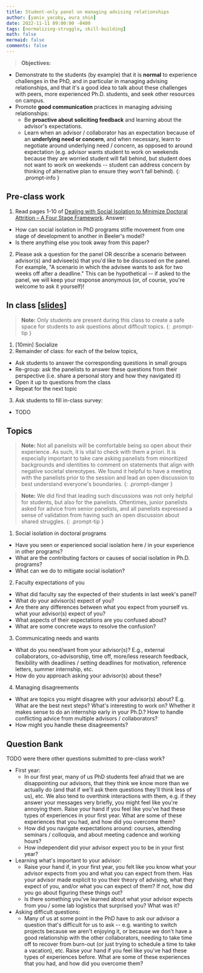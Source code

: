 ```yaml
---
title: Student-only panel on managing advising relationships
author: [yaniv_yacoby, eura_shin]
date: 2022-11-11 09:00:00 -0400
tags: [normalizing-struggle, skill-building]
math: false
mermaid: false
comments: false
---
```


> **Objectives:**
* Demonstrate to the students (by example) that it is **normal** to experience challenges in the PhD, and in particular in managing advising relationships, and that it's a good idea to talk about these challenges with peers, more experienced Ph.D. students, and seek other resources on campus.
* Promote **good communication** practices in managing advising relationships:
  * Be **proactive about soliciting feedback** and learning about the advisor's expectations.
  * Learn when an advisor / collaborator has an expectation because of an **underlying need or concern**, and when necessary, learn to negotiate around underlying need / concern, as opposed to around expectation (e.g. advisor wants student to work on weekends because they are worried student will fall behind, but student does not want to work on weekends -- student can address concern by thinking of alternative plan to ensure they won't fall behind).
{: .prompt-info }


## Pre-class work
1. Read pages 1-10 of [Dealing with Social Isolation to Minimize Doctoral Attrition – A Four Stage Framework](http://www.ijds.org/Volume2/IJDSv2p033-049Ali28.pdf). Answer:
  * How can social isolation in PhD programs stifle movement from one stage of development to another in Beeler's model?
  * Is there anything else you took away from this paper? 
2. Please ask a question for the panel OR describe a scenario between advisor(s) and advisee(s) that you'd like to be discussed on the panel. For example, "A scenario in which the advisee wants to ask for two weeks off after a deadline." This can be hypothetical -- if asked to the panel, we will keep your response anonymous (or, of course, you're welcome to ask it yourself)! 


## In class \[[slides](https://docs.google.com/presentation/d/1NZTPWdXZvdKvstrT0ZnjvlLDE4a-8XLXZKm_-8ttUig/edit#slide=id.p)\]

> **Note:** Only students are present during this class to create a safe space for students to ask questions about difficult topics. 
{: .prompt-tip }

1. [10min] Socialize
2. Remainder of class: for each of the below topics, 
  * Ask students to answer the corresponding questions in small groups
  * Re-group: ask the panelists to answer these questions from their perspective (i.e. share a personal story and how they navigated it)
  * Open it up to questions from the class
  * Repeat for the next topic
3. Ask students to fill in-class survey:
  * TODO


## Topics

> **Note:** Not all panelists will be comfortable being so open about their experience. As such, it is vital to check with them a priori. It is especially important to take care asking panelists from minoritized backgrounds and identities to comment on statements that align with negative societal stereotypes. We found it helpful to have a meeting with the panelists prior to the session and lead an open discussion to best understand everyone's boundaries. 
{: .prompt-danger }

> **Note:** We did find that leading such discussions was not only helpful for students, but also for the panelists. Oftentimes, junior panelists asked for advice from senior panelists, and all panelists expressed a sense of validation from having such an open discussion about shared struggles. 
{: .prompt-tip }

1. Social isolation in doctoral programs
  * Have you seen or experienced social isolation here / in your experience in other programs?
  * What are the contributing factors or causes of social isolation in Ph.D. programs?
  * What can we do to mitigate social isolation?
2. Faculty expectations of you
  * What did faculty say the expected of their students in last week's panel? 
  * What do your advisor(s) expect of you?
  * Are there any differences between what you expect from yourself vs. what your advisor(s) expect of you?
  * What aspects of their expectations are you confused about?
  * What are some concrete ways to resolve the confusion?
3. Communicating needs and wants
  * What do you need/want from your advisor(s)? E.g., external collaborators, co-advisorship, time off, more/less research feedback, flexibility with deadlines / setting deadlines for motivation, reference letters, summer internship, etc.
  * How do you approach asking your advisor(s) about these?
4. Managing disagreements
  * What are topics you might disagree with your advisor(s) about? E.g. What are the best next steps? What's interesting to work on? Whether it makes sense to do an internship early in your Ph.D.? How to handle conflicting advice from multiple advisors / collaborators?
  * How might you handle these disagreements? 



## Question Bank

TODO were there other questions submitted to pre-class work?

* First year:
  * In our first year, many of us PhD students feel afraid that we are disappointing our advisors, that they think we know more than we actually do (and that if we'll ask them questions they'll think less of us), etc. We also tend to overthink interactions with them, e.g. if they answer your messages very briefly, you might feel like you're annoying them. Raise your hand if you feel like you've had these types of experiences in your first year. What are some of these experiences that you had, and how did you overcome them?
  * How did you navigate expectations around: courses, attending seminars / colloquia, and about meeting cadence and working hours?
  * How independent did your advisor expect you to be in your first year?
* Learning what's important to your advisor: 
  * Raise your hand if, in your first year, you felt like you know what your advisor expects from you and what you can expect from them. Has your advisor made explicit to you their theory of advising, what they expect of you, and/or what you can expect of them? If not, how did you go about figuring these things out?
  * Is there something you've learned about what your advisor expects from you / some lab logistics that surprised you? What was it?
* Asking difficult questions:
  * Many of us at some point in the PhD have to ask our advisor a question that's difficult for us to ask -- e.g. wanting to switch projects because we aren't enjoying it, or because we don't have a good relationship with the other collaborators, needing to take time off to recover from burn-out (or just trying to schedule a time to take a vacation), etc. Raise your hand if you feel like you've had these types of experiences before. What are some of these experiences that you had, and how did you overcome them?

